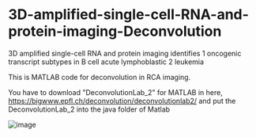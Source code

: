 # 3D-amplified-single-cell-RNA-and-protein-imaging-Deconvolution
3D amplified single-cell RNA and protein imaging identifies 1 oncogenic transcript subtypes in B cell acute lymphoblastic 2 leukemia



This is MATLAB code for deconvolution in RCA imaging.

You have to download "DeconvolutionLab_2" for MATLAB in here, https://bigwww.epfl.ch/deconvolution/deconvolutionlab2/ and put the DeconvolutionLab_2 into the java folder of Matlab



![image](https://github.com/YunHyoGeun/3D-amplified-single-cell-RNA-and-protein-imaging-Deconvolution/assets/74758420/87c720ad-7e58-48dd-ac5f-17a005bfd0ac)
